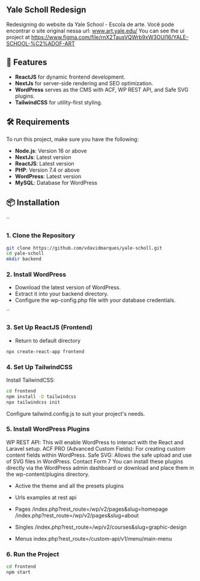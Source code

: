 ## Yale Scholl Redesign
Redesigning do website da Yale School - Escola de arte. Você pode encontrar o site original nessa url: www.art.yale.edu/
You can see the ui project at https://www.figma.com/file/rnX2TausVQWrb9xW3OUl16/YALE-SCHOOL-%C2%ADOF-ART

## 🚀 Features
- **ReactJS** for dynamic frontend development.
- **NextJs** for server-side rendering and SEO optimization.
- **WordPress** serves as the CMS with ACF, WP REST API, and Safe SVG plugins.
- **TailwindCSS** for utility-first styling.

## 🛠️ Requirements
To run this project, make sure you have the following:

- **Node.js**: Version 16 or above
- **NextJs**: Latest version
- **ReactJS**: Latest version
- **PHP**: Version 7.4 or above
- **WordPress**: Latest version
- **MySQL**: Database for WordPress

## 📦 Installation
``
### 1. Clone the Repository
```bash
git clone https://github.com/vdavidmarques/yale-scholl.git
cd yale-scholl
mkdir backend
``` 
### 2. Install WordPress
- Download the latest version of WordPress.
- Extract it into your backend directory.
- Configure the wp-config.php file with your database credentials.

``
### 3. Set Up ReactJS (Frontend)
- Return to default directory
```bash
npx create-react-app frontend
```

### 4. Set Up TailwindCSS
Install TailwindCSS:
````bash
cd frontend
npm install -D tailwindcss
npx tailwindcss init

````
Configure tailwind.config.js to suit your project's needs.

### 5. Install WordPress Plugins
WP REST API: This will enable WordPress to interact with the React and Laravel setup.
ACF PRO (Advanced Custom Fields): For creating custom content fields within WordPress.
Safe SVG: Allows the safe upload and use of SVG files in WordPress.
Contact Form 7
You can install these plugins directly via the WordPress admin dashboard or download and place them in the wp-content/plugins directory.

- Active the theme and all the presets plugins
- Urls examples at rest api

- Pages
/index.php?rest_route=/wp/v2/pages&slug=homepage
/index.php?rest_route=/wp/v2/pages&slug=about

- Singles
/index.php?rest_route=/wp/v2/courses&slug=graphic-design

- Menus
index.php?rest_route=/custom-api/v1/menu/main-menu

### 6. Run the Project

````bash
cd frontend
npm start
